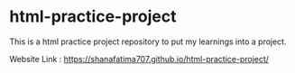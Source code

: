# html-practice-project
This is a html practice project repository to put my learnings into a project.

Website Link : https://shanafatima707.github.io/html-practice-project/
